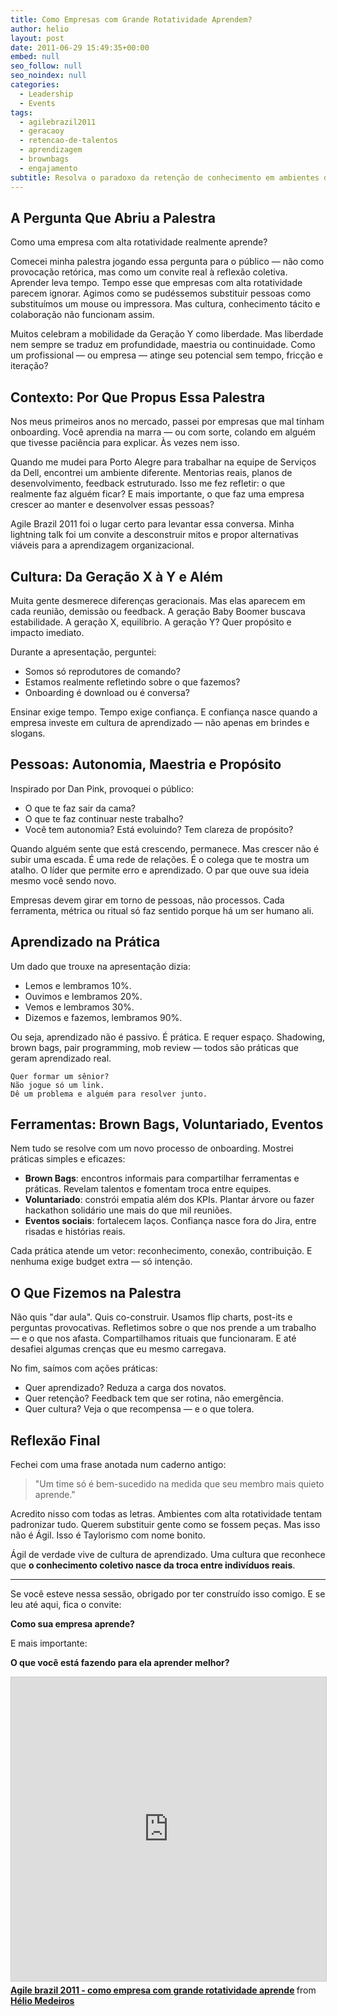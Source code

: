 ```yaml
---
title: Como Empresas com Grande Rotatividade Aprendem?
author: helio
layout: post
date: 2011-06-29 15:49:35+00:00
embed: null
seo_follow: null
seo_noindex: null
categories:
  - Leadership
  - Events
tags:
  - agilebrazil2011
  - geracaoy
  - retencao-de-talentos
  - aprendizagem
  - brownbags
  - engajamento
subtitle: Resolva o paradoxo da retenção de conhecimento em ambientes de alta rotatividade—descubra estratégias para capturar, transferir e preservar conhecimento institucional quando equipes mudam constantemente
---
```


## A Pergunta Que Abriu a Palestra

Como uma empresa com alta rotatividade realmente aprende?

Comecei minha palestra jogando essa pergunta para o público — não como provocação retórica, mas como um convite real à reflexão coletiva. Aprender leva tempo. Tempo esse que empresas com alta rotatividade parecem ignorar. Agimos como se pudéssemos substituir pessoas como substituímos um mouse ou impressora. Mas cultura, conhecimento tácito e colaboração não funcionam assim.

Muitos celebram a mobilidade da Geração Y como liberdade. Mas liberdade nem sempre se traduz em profundidade, maestria ou continuidade. Como um profissional — ou empresa — atinge seu potencial sem tempo, fricção e iteração?

## Contexto: Por Que Propus Essa Palestra

Nos meus primeiros anos no mercado, passei por empresas que mal tinham onboarding. Você aprendia na marra — ou com sorte, colando em alguém que tivesse paciência para explicar. Às vezes nem isso.

Quando me mudei para Porto Alegre para trabalhar na equipe de Serviços da Dell, encontrei um ambiente diferente. Mentorias reais, planos de desenvolvimento, feedback estruturado. Isso me fez refletir: o que realmente faz alguém ficar? E mais importante, o que faz uma empresa crescer ao manter e desenvolver essas pessoas?

Agile Brazil 2011 foi o lugar certo para levantar essa conversa. Minha lightning talk foi um convite a desconstruir mitos e propor alternativas viáveis para a aprendizagem organizacional.

## Cultura: Da Geração X à Y e Além

Muita gente desmerece diferenças geracionais. Mas elas aparecem em cada reunião, demissão ou feedback. A geração Baby Boomer buscava estabilidade. A geração X, equilíbrio. A geração Y? Quer propósito e impacto imediato.

Durante a apresentação, perguntei:

- Somos só reprodutores de comando?
- Estamos realmente refletindo sobre o que fazemos?
- Onboarding é download ou é conversa?

Ensinar exige tempo. Tempo exige confiança. E confiança nasce quando a empresa investe em cultura de aprendizado — não apenas em brindes e slogans.

## Pessoas: Autonomia, Maestria e Propósito

Inspirado por Dan Pink, provoquei o público:

- O que te faz sair da cama?
- O que te faz continuar neste trabalho?
- Você tem autonomia? Está evoluindo? Tem clareza de propósito?

Quando alguém sente que está crescendo, permanece. Mas crescer não é subir uma escada. É uma rede de relações. É o colega que te mostra um atalho. O líder que permite erro e aprendizado. O par que ouve sua ideia mesmo você sendo novo.

Empresas devem girar em torno de pessoas, não processos. Cada ferramenta, métrica ou ritual só faz sentido porque há um ser humano ali.

## Aprendizado na Prática

Um dado que trouxe na apresentação dizia:

- Lemos e lembramos 10%.
- Ouvimos e lembramos 20%.
- Vemos e lembramos 30%.
- Dizemos e fazemos, lembramos 90%.

Ou seja, aprendizado não é passivo. É prática. E requer espaço. Shadowing, brown bags, pair programming, mob review — todos são práticas que geram aprendizado real.

```text
Quer formar um sênior?
Não jogue só um link.
Dê um problema e alguém para resolver junto.
```

## Ferramentas: Brown Bags, Voluntariado, Eventos

Nem tudo se resolve com um novo processo de onboarding. Mostrei práticas simples e eficazes:

- **Brown Bags**: encontros informais para compartilhar ferramentas e práticas. Revelam talentos e fomentam troca entre equipes.
- **Voluntariado**: constrói empatia além dos KPIs. Plantar árvore ou fazer hackathon solidário une mais do que mil reuniões.
- **Eventos sociais**: fortalecem laços. Confiança nasce fora do Jira, entre risadas e histórias reais.

Cada prática atende um vetor: reconhecimento, conexão, contribuição. E nenhuma exige budget extra — só intenção.

## O Que Fizemos na Palestra

Não quis "dar aula". Quis co-construir. Usamos flip charts, post-its e perguntas provocativas. Refletimos sobre o que nos prende a um trabalho — e o que nos afasta. Compartilhamos rituais que funcionaram. E até desafiei algumas crenças que eu mesmo carregava.

No fim, saímos com ações práticas:

- Quer aprendizado? Reduza a carga dos novatos.
- Quer retenção? Feedback tem que ser rotina, não emergência.
- Quer cultura? Veja o que recompensa — e o que tolera.

## Reflexão Final

Fechei com uma frase anotada num caderno antigo:

> "Um time só é bem-sucedido na medida que seu membro mais quieto aprende."

Acredito nisso com todas as letras. Ambientes com alta rotatividade tentam padronizar tudo. Querem substituir gente como se fossem peças. Mas isso não é Ágil. Isso é Taylorismo com nome bonito.

Ágil de verdade vive de cultura de aprendizado. Uma cultura que reconhece que **o conhecimento coletivo nasce da troca entre indivíduos reais**.

---

Se você esteve nessa sessão, obrigado por ter construído isso comigo. E se leu até aqui, fica o convite:

**Como sua empresa aprende?**

E mais importante:

**O que você está fazendo para ela aprender melhor?**

<iframe src="https://www.slideshare.net/slideshow/embed_code/key/dKreN7cgKMrOsQ?startSlide=1" width="597" height="486" frameborder="0" marginwidth="0" marginheight="0" scrolling="no" style="border:1px solid #CCC; border-width:1px; margin-bottom:5px;max-width: 100%;" allowfullscreen></iframe> <div style="margin-bottom:5px"><strong> <a href="https://www.slideshare.net/slideshow/agile-brazil-2011-como-empresa-com-grande-rotatividade-aprende/8467543" title="Agile brazil 2011 - como empresa com grande rotatividade aprende" target="_blank">Agile brazil 2011 - como empresa com grande rotatividade aprende</a> </strong> from <strong> <a href="https://www.slideshare.net/heliomedeiros" target="_blank">Hélio Medeiros</a> </strong></div>
